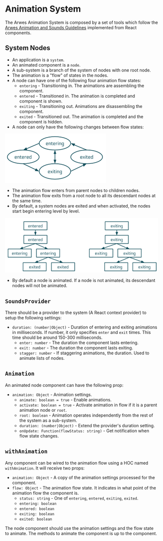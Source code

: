 # Animation System

The Arwes Animation System is composed by a set of tools which follow the
[Arwes Animation and Sounds Guidelines](../../guidelines/animation-and-sounds.md)
implemented from React components.

## System Nodes

- An application is a `system`.
- An animated component is a `node`.
- A sub-system is a branch of the system of nodes with one root node.
- The animation is a "flow" of states in the nodes.
- A node can have one of the following four animation flow states:
    - `entering` - Transitioning in. The animations are assembling the component.
    - `entered` - Transitioned in. The animation is completed and component
    is shown.
    - `exiting` - Transitioning out. Animations are disassembling the component.
    - `exited` - Transitioned out. The animation is completed and the component
    is hidden.
- A node can only have the following changes between flow states:

![Animation Node Flow State](./animation-node-flow-state.png)

- The animation flow enters from parent nodes to children nodes.
- The animation flow exits from a root node to all its descendant nodes at
the same time.
- By default, a system nodes are exited and when activated, the nodes start
begin entering level by level.

![Animation System Flow](./animation-system-flow.png)

- By default a node is animated. If a node is not animated, its descendant nodes
will not be animated.

## `SoundsProvider`

There should be a provider to the system (A React context provider) to setup
the following settings:

- `duration: (number|Object)` - Duration of entering and exiting animations in
milliseconds. If number, it only specifies `enter` and `exit` times. This time
should be around 150-300 milliseconds.
  - `enter: number` - The duration the component lasts entering.
  - `exit: number` - The duration the component lasts exiting.
  - `stagger: number` - If staggering animations, the duration. Used to animate
  lists of nodes.

## `Animation`

An animated node component can have the following prop:

- `animation: Object` - Animation settings.
  - `animate: boolean = true` - Enable animations.
  - `activate: boolean = true` - Activate animation in flow if it is a parent
  animation node or `root`.
  - `root: boolean` - Animation operates independently from the rest of
  the system as a sub-system.
  - `duration: (number|Object)` - Extend the provider's duration setting.
  - `onUpdate: Function(flowStatus: string)` - Get notification when flow
  state changes.

## `withAnimation`

Any component can be wired to the animation flow using a HOC named `withAnimation`.
It will receive two props:

- `animation: Object` - A copy of the animation settings processed for the component.
- `flow: Object` - The animation flow state. It indicates in what point of the
animation flow the component is.
  - `status: string` - One of `entering`, `entered`, `exiting`, `exited`.
  - `entering: boolean`
  - `entered: boolean`
  - `exiting: boolean`
  - `exited: boolean`

The node component should use the animation settings and the flow state to animate.
The methods to animate the component is up to the component.
